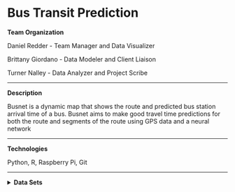 # Bus Transit Prediction


**Team Organization**

Daniel Redder - Team Manager and Data Visualizer

Brittany Giordano - Data Modeler and Client Liaison

Turner Nalley - Data Analyzer and Project Scribe

---- 
**Description** 

Busnet is a dynamic map that shows the route and predicted bus station arrival time of a bus. Busnet aims to make good travel time predictions for both the route and segments of the route using GPS data and a neural network

---- 
**Technologies** 

Python, R, Raspberry Pi, Git

----

<details>
  <summary><strong>Data Sets</strong></summary>
  
  
  **Live Marta Bus Data**
  
  
  | Adherence | block_abbr | block_id | direction | last_updated | latitude | longitude | route | stop_id | timepoint | trip_id | vehicle |
| --- | ----------- | -------- | ------------ | -----------| -----------| -----------| -----------| -----------| -----------| -----------| -----------| 
| 0 |	39-7 |	341 |	Southbound |	2021-02-15 6:33:31 |	33.7837368 |	-84.267377 |	6 |	901155 |	Inman Park Station (North Loop) |	7035213 |	1530|
*figure 1*
  
  
  The data seen in *figure 1* is a sample of the live data we are collecting from marta. To do this we are using the [bus-transit](https://github.com/itsmarta/marta-python) python library to access marta's restfull api
  
  
</details>
